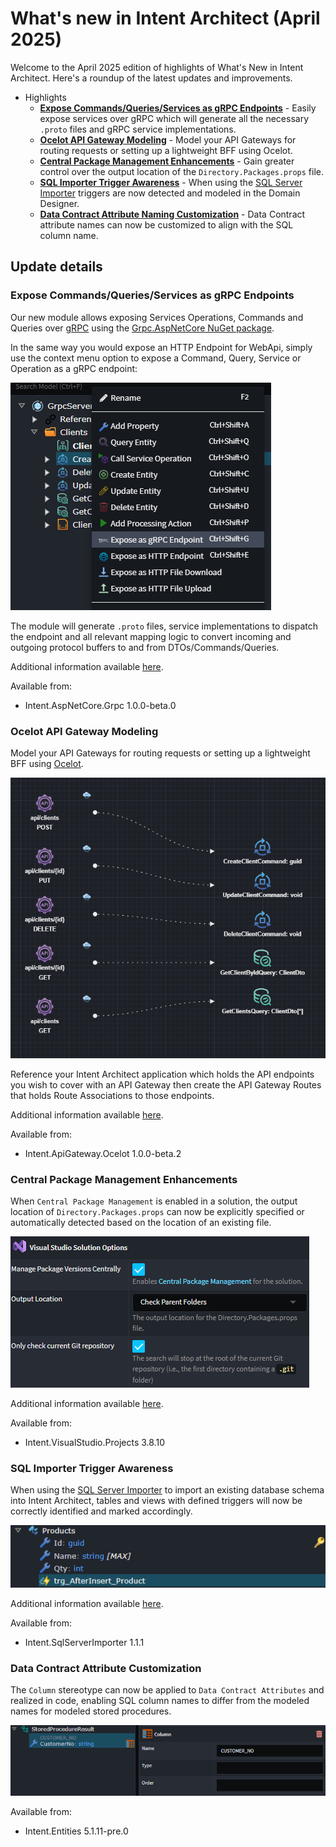 # What's new in Intent Architect (April 2025)

Welcome to the April 2025 edition of highlights of What's New in Intent Architect. Here's a roundup of the latest updates and improvements.

- Highlights
  - **[Expose Commands/Queries/Services as gRPC Endpoints](#expose-commandsqueriesservices-as-grpc-endpoints)** - Easily expose services over gRPC which will generate all the necessary `.proto` files and gRPC service implementations.
  - **[Ocelot API Gateway Modeling](#ocelot-api-gateway-modeling)** - Model your API Gateways for routing requests or setting up a lightweight BFF using Ocelot.
  - **[Central Package Management Enhancements](#central-package-management-enhancements)** - Gain greater control over the output location of the `Directory.Packages.props` file.
  - **[SQL Importer Trigger Awareness](#sql-importer-trigger-awareness)** - When using the [SQL Server Importer](https://docs.intentarchitect.com/articles/modules-dotnet/intent-sqlserverimporter/intent-sqlserverimporter.html) triggers are now detected and modeled in the Domain Designer.
  - **[Data Contract Attribute Naming Customization](#data-contract-attribute-customization)** - Data Contract attribute names can now be customized to align with the SQL column name.

## Update details

### Expose Commands/Queries/Services as gRPC Endpoints

Our new module allows exposing Services Operations, Commands and Queries over [gRPC](https://grpc.io/) using the [Grpc.AspNetCore NuGet package](https://www.nuget.org/packages/Grpc.AspNetCore).

In the same way you would expose an HTTP Endpoint for WebApi, simply use the context menu option to expose a Command, Query, Service or Operation as a gRPC endpoint:

![Expose as gRPC Endpoint context menu option](images/expose-as-grpc-endpoint-context-menu-option.png)

The module will generate `.proto` files, service implementations to dispatch the endpoint and all relevant mapping logic to convert incoming and outgoing protocol buffers to and from DTOs/Commands/Queries.

Additional information available [here](https://docs.intentarchitect.com/articles/modules-dotnet/intent-aspnetcore-grpc/intent-aspnetcore-grpc.html).

Available from:

- Intent.AspNetCore.Grpc 1.0.0-beta.0

### Ocelot API Gateway Modeling

Model your API Gateways for routing requests or setting up a lightweight BFF using [Ocelot](https://ocelot.readthedocs.io/en/latest/introduction/bigpicture.html).

![Ocelot API Gateway modeling](images/ocelot-modeling.png)

Reference your Intent Architect application which holds the API endpoints you wish to cover with an API Gateway then create the API Gateway Routes that holds Route Associations to those endpoints.

Additional information available [here](https://docs.intentarchitect.com/articles/modules-dotnet/intent-apigateway-ocelot/intent-apigateway-ocelot.html).

Available from:

- Intent.ApiGateway.Ocelot 1.0.0-beta.2

### Central Package Management Enhancements

When `Central Package Management` is enabled in a solution, the output location of `Directory.Packages.props` can now be explicitly specified or automatically detected based on the location of an existing file.

![Central Package Management Enhancements](images/cpm-updates.png)

Additional information available [here](https://docs.intentarchitect.com/articles/modules-dotnet/intent-visualstudio-projects/intent-visualstudio-projects.html#central-package-management).

Available from:

- Intent.VisualStudio.Projects 3.8.10

### SQL Importer Trigger Awareness

When using the [SQL Server Importer](https://docs.intentarchitect.com/articles/modules-dotnet/intent-sqlserverimporter/intent-sqlserverimporter.html) to import an existing database schema into Intent Architect, tables and views with defined triggers will now be correctly identified and marked accordingly.

![Trigger Import](images/trigger-import.png)

Additional information available [here](https://docs.intentarchitect.com/articles/modules-dotnet/intent-sqlserverimporter/intent-sqlserverimporter.html#trigger-imports).

Available from:

- Intent.SqlServerImporter 1.1.1

### Data Contract Attribute Customization

The `Column` stereotype can now be applied to `Data Contract Attributes` and realized in code, enabling SQL column names to differ from the modeled names for modeled stored procedures.

![Data Contract Attribute](images/data-contract-attribute.png)

Available from:

- Intent.Entities 5.1.11-pre.0
